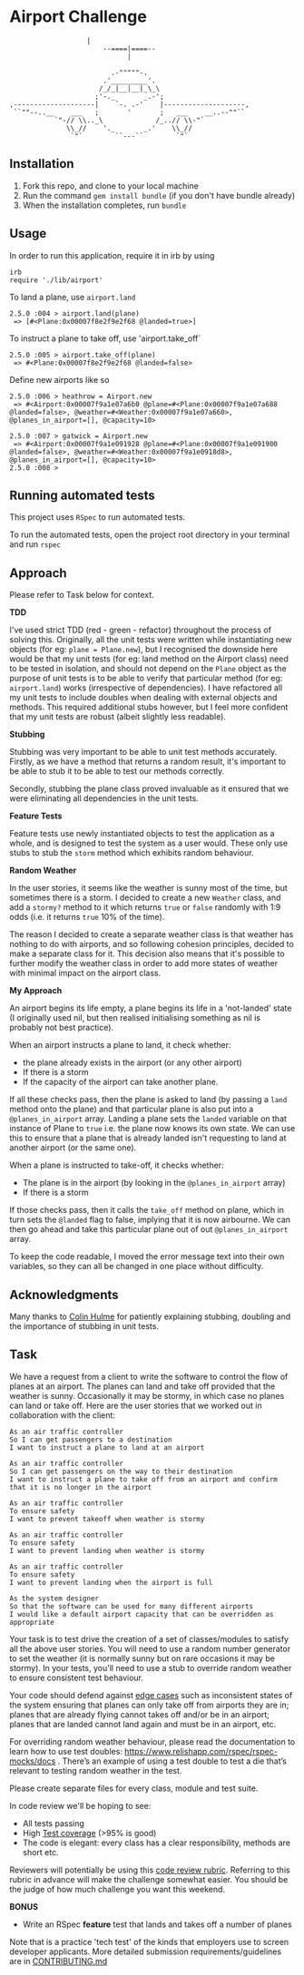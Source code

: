 Airport Challenge
=================
```
                   |
                       --====|====--
                             |  

                         .-"""""-. 
                       .'_________'. 
                      /_/_|__|__|_\_\
                     ;'-._       _.-';
,--------------------|    `-. .-'    |--------------------,
 ``""--..__    ___   ;       '       ;   ___    __..--""``
           `"-// \\.._\             /_..// \\-"`
              \\_//    '._       _.'    \\_//
               `"`        ``---``        `"`

```

Installation
-------

1. Fork this repo, and clone to your local machine
2. Run the command `gem install bundle` (if you don't have bundle already)
3. When the installation completes, run `bundle`

Usage
-------
In order to run this application, require it in irb by using 

```
irb
require './lib/airport'
```

To land a plane, use `airport.land`

```
2.5.0 :004 > airport.land(plane)
 => [#<Plane:0x00007f8e2f9e2f68 @landed=true>]
```

To instruct a plane to take off, use 'airport.take_off`

```
2.5.0 :005 > airport.take_off(plane)
 => #<Plane:0x00007f8e2f9e2f68 @landed=false>
```

Define new airports like so

```
2.5.0 :006 > heathrow = Airport.new
 => #<Airport:0x00007f9a1e07a6b0 @plane=#<Plane:0x00007f9a1e07a688 @landed=false>, @weather=#<Weather:0x00007f9a1e07a660>, @planes_in_airport=[], @capacity=10>

2.5.0 :007 > gatwick = Airport.new
 => #<Airport:0x00007f9a1e091928 @plane=#<Plane:0x00007f9a1e091900 @landed=false>, @weather=#<Weather:0x00007f9a1e0918d8>, @planes_in_airport=[], @capacity=10>
2.5.0 :008 >
```


Running automated tests
-------
This project uses `RSpec` to run automated tests. 

To run the automated tests, open the project root directory in your terminal and run `rspec`

Approach
-------
Please refer to Task below for context.

**TDD**

I've used strict TDD (red - green - refactor) throughout the process of solving this. Originally, all the unit tests were written while instantiating new objects (for eg: `plane = Plane.new`), but I recognised the downside here would be that my unit tests (for eg: land method on the Airport class) need to be tested in isolation, and should not depend on the `Plane` object as the purpose of unit tests is to be able to verify that particular method (for eg: `airport.land`) works (irrespective of dependencies). I have refactored all my unit tests to include doubles when dealing with external objects and methods. This required additional stubs however, but I feel more confident that my unit tests are robust (albeit slightly less readable). 

**Stubbing**

Stubbing was very important to be able to unit test methods accurately. Firstly, as we have a method that returns a random result, it's important to be able to stub it to be able to test our methods correctly. 

Secondly, stubbing the plane class proved invaluable as it ensured that we were eliminating all dependencies in the unit tests. 

**Feature Tests**

Feature tests use newly instantiated objects to test the application as a whole, and is designed to test the system as a user would. These only use stubs to stub the `storm` method which exhibits random behaviour. 

**Random Weather**

In the user stories, it seems like the weather is sunny most of the time, but sometimes there is a storm. I decided to create a new `Weather` class, and add a `stormy?` method to it which returns `true` or `false` randomly with 1:9 odds (i.e. it returns `true` 10% of the time).

The reason I decided to create a separate weather class is that weather has nothing to do with airports, and so following cohesion principles, decided to make a separate class for it. This decision also means that it's possible to further modify the weather class in order to add more states of weather with minimal impact on the airport class.

**My Approach**

An airport begins its life empty, a plane begins its life in a 'not-landed' state (I originally used nil, but then realised initialising something as nil is probably not best practice). 

When an airport instructs a plane to land, it check whether:

- the plane already exists in the airport (or any other airport)
- If there is a storm
- If the capacity of the airport can take another plane.

If all these checks pass, then the plane is asked to land (by passing a `land` method onto the plane) and that particular plane is also put into a `@planes_in_airport` array. Landing a plane sets the `landed` variable on that instance of Plane to `true` i.e. the plane now knows its own state. We can use this to ensure that a plane that is already landed isn't requesting to land at another airport (or the same one).

When a plane is instructed to take-off, it checks whether:

- The plane is in the airport (by looking in the `@planes_in_airport` array)
- If there is a storm

If those checks pass, then it calls the `take_off` method on plane, which in turn sets the `@landed` flag to false, implying that it is now airbourne. We can then go ahead and take this particular plane out of out `@planes_in_airport` array. 

To keep the code readable, I moved the error message text into their own variables, so they can all be changed in one place without difficulty.

Acknowledgments
-------
Many thanks to [Colin Hulme](https://github.com/ch359) for patiently explaining stubbing, doubling and the importance of stubbing in unit tests.

Task
-----

We have a request from a client to write the software to control the flow of planes at an airport. The planes can land and take off provided that the weather is sunny. Occasionally it may be stormy, in which case no planes can land or take off.  Here are the user stories that we worked out in collaboration with the client:

```
As an air traffic controller 
So I can get passengers to a destination 
I want to instruct a plane to land at an airport

As an air traffic controller 
So I can get passengers on the way to their destination 
I want to instruct a plane to take off from an airport and confirm that it is no longer in the airport

As an air traffic controller 
To ensure safety 
I want to prevent takeoff when weather is stormy 

As an air traffic controller 
To ensure safety 
I want to prevent landing when weather is stormy 

As an air traffic controller 
To ensure safety 
I want to prevent landing when the airport is full 

As the system designer
So that the software can be used for many different airports
I would like a default airport capacity that can be overridden as appropriate
```

Your task is to test drive the creation of a set of classes/modules to satisfy all the above user stories. You will need to use a random number generator to set the weather (it is normally sunny but on rare occasions it may be stormy). In your tests, you'll need to use a stub to override random weather to ensure consistent test behaviour.

Your code should defend against [edge cases](http://programmers.stackexchange.com/questions/125587/what-are-the-difference-between-an-edge-case-a-corner-case-a-base-case-and-a-b) such as inconsistent states of the system ensuring that planes can only take off from airports they are in; planes that are already flying cannot takes off and/or be in an airport; planes that are landed cannot land again and must be in an airport, etc.

For overriding random weather behaviour, please read the documentation to learn how to use test doubles: https://www.relishapp.com/rspec/rspec-mocks/docs . There’s an example of using a test double to test a die that’s relevant to testing random weather in the test.

Please create separate files for every class, module and test suite.

In code review we'll be hoping to see:

* All tests passing
* High [Test coverage](https://github.com/makersacademy/course/blob/master/pills/test_coverage.md) (>95% is good)
* The code is elegant: every class has a clear responsibility, methods are short etc. 

Reviewers will potentially be using this [code review rubric](docs/review.md).  Referring to this rubric in advance will make the challenge somewhat easier.  You should be the judge of how much challenge you want this weekend.

**BONUS**

* Write an RSpec **feature** test that lands and takes off a number of planes

Note that is a practice 'tech test' of the kinds that employers use to screen developer applicants.  More detailed submission requirements/guidelines are in [CONTRIBUTING.md](CONTRIBUTING.md)
